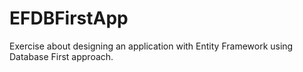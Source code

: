 # EFDBFirstApp

Exercise about designing an application with Entity Framework using Database First approach.
